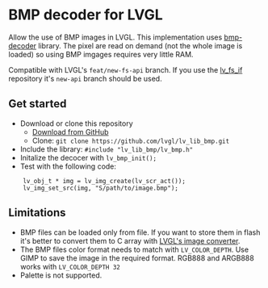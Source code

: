 # BMP decoder for LVGL

Allow the use of BMP images in LVGL. 
This implementation uses [bmp-decoder](https://github.com/caj-johnson/bmp-decoder) library.
The pixel are read on demand (not the whole image is loaded) so using BMP imgages requires very little RAM.

Compatible with LVGL's `feat/new-fs-api` branch. 
If you use the [lv_fs_if](https://github.com/lvgl/lv_fs_if) repository it's `new-api` branch should be used.

## Get started
- Download or clone this repository
  - [Download from GitHub](https://github.com/littlevgl/lv_lib_bmp/archive/master.zip)
  - Clone: `git clone https://github.com/lvgl/lv_lib_bmp.git`
- Include the library: `#include "lv_lib_bmp/lv_bmp.h"`
- Initalize the decocer with `lv_bmp_init();`
- Test with the following code:
```c;
    lv_obj_t * img = lv_img_create(lv_scr_act());
    lv_img_set_src(img, "S/path/to/image.bmp");
```

## Limitations
- BMP files can be loaded only from file. If you want to store them in flash it's better to convert them to C array with [LVGL's image converter](https://lvgl.io/tools/imageconverter).
- The BMP files color format needs to match with `LV_COLOR_DEPTH`. Use GIMP to save the image in the required format.
  RGB888 and ARGB888 works with `LV_COLOR_DEPTH 32`
- Palette is not supported.
